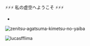 ⚡⚡⚡ 私の虚空へようこそ ⚡⚡⚡





- 
![zenitsu-agatsuma-kimetsu-no-yaiba](https://user-images.githubusercontent.com/60013440/153919838-4a7ba0a3-b09e-4eef-9cfc-ac126208ffbf.gif)


<p align="left"> <img src="https://komarev.com/ghpvc/?username=lucasfflima&label=Profile%20views&color=0e75b6&style=flat" alt="lucasfflima" /> </p>




